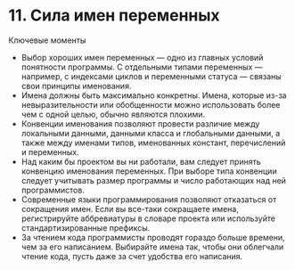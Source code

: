 

# 11. Сила имен переменных

Ключевые моменты

* Выбор хороших имен переменных — одно из главных условий понятности программы. С отдельными типами переменных —
  например, с индексами циклов и переменными статуса — связаны свои принципы именования.
* Имена должны быть максимально конкретны. Имена, которые из-за невыразительности или обобщенности можно использовать
  более чем с одной целью, обычно являются плохими.
* Конвенции именования позволяют провести различие между локальными данными, данными класса и глобальными данными, а
  также между именами типов, именованных констант, перечислений и переменных.
* Над каким бы проектом вы ни работали, вам следует принять конвенцию именования переменных. При выборе типа конвенции
  следует учитывать размер программы и число работающих над ней программистов.
* Современные языки программирования позволяют отказаться от сокращения имен. Если вы все-таки сокращаете имена,
  регистрируйте аббревиатуры в словаре проекта или используйте стандартизированные префиксы.
* За чтением кода программисты проводят гораздо больше времени, чем за его написанием. Выбирайте имена так, чтобы они
  облегчали чтение кода, пусть даже за счет удобства его написания.
